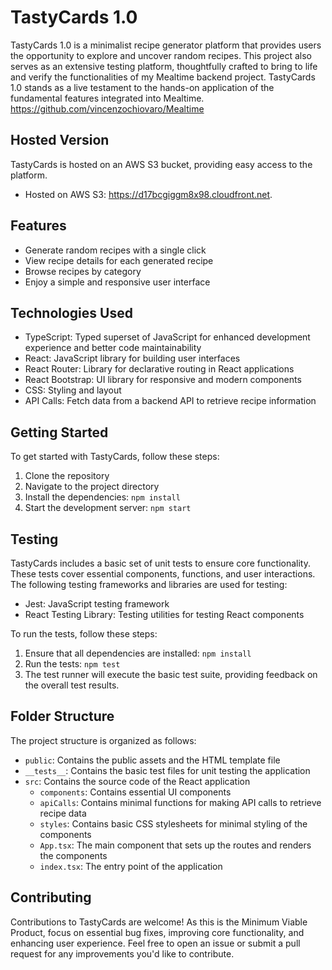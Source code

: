 # TastyCards 1.0

TastyCards 1.0 is a minimalist recipe generator platform that provides users the opportunity to explore and uncover random recipes. This project also serves as an extensive testing platform, thoughtfully crafted to bring to life and verify the functionalities of my Mealtime backend project. TastyCards 1.0 stands as a live testament to the hands-on application of the fundamental features integrated into Mealtime. https://github.com/vincenzochiovaro/Mealtime

## Hosted Version

TastyCards is hosted on an AWS S3 bucket, providing easy access to the platform.

- Hosted on AWS S3: https://d17bcgiggm8x98.cloudfront.net.

## Features

- Generate random recipes with a single click
- View recipe details for each generated recipe
- Browse recipes by category
- Enjoy a simple and responsive user interface

## Technologies Used

- TypeScript: Typed superset of JavaScript for enhanced development experience and better code maintainability
- React: JavaScript library for building user interfaces
- React Router: Library for declarative routing in React applications
- React Bootstrap: UI library for responsive and modern components
- CSS: Styling and layout
- API Calls: Fetch data from a backend API to retrieve recipe information

## Getting Started

To get started with TastyCards, follow these steps:

1. Clone the repository
2. Navigate to the project directory
3. Install the dependencies: `npm install`
4. Start the development server: `npm start`

## Testing

TastyCards includes a basic set of unit tests to ensure core functionality. These tests cover essential components, functions, and user interactions. The following testing frameworks and libraries are used for testing:

- Jest: JavaScript testing framework
- React Testing Library: Testing utilities for testing React components

To run the tests, follow these steps:

1. Ensure that all dependencies are installed: `npm install`
2. Run the tests: `npm test`
3. The test runner will execute the basic test suite, providing feedback on the overall test results.

## Folder Structure

The project structure is organized as follows:

- `public`: Contains the public assets and the HTML template file
- `__tests__`: Contains the basic test files for unit testing the application
- `src`: Contains the source code of the React application
  - `components`: Contains essential UI components
  - `apiCalls`: Contains minimal functions for making API calls to retrieve recipe data
  - `styles`: Contains basic CSS stylesheets for minimal styling of the components
  - `App.tsx`: The main component that sets up the routes and renders the components
  - `index.tsx`: The entry point of the application

## Contributing

Contributions to TastyCards are welcome! As this is the Minimum Viable Product, focus on essential bug fixes, improving core functionality, and enhancing user experience. Feel free to open an issue or submit a pull request for any improvements you'd like to contribute.

